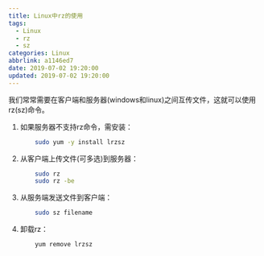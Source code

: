 ```yaml
---
title: Linux中rz的使用
tags:
  - Linux
  - rz
  - sz
categories: Linux
abbrlink: a1146ed7
date: 2019-07-02 19:20:00
updated: 2019-07-02 19:20:00
---
```


我们常常需要在客户端和服务器(windows和linux)之间互传文件，这就可以使用rz(sz)命令。

1. 如果服务器不支持rz命令，需安装：
    ``` bash
        sudo yum -y install lrzsz
    ``` 

2. 从客户端上传文件(可多选)到服务器：
    ``` bash
        sudo rz
        sudo rz -be
    ``` 

3. 从服务端发送文件到客户端：
    ``` bash
        sudo sz filename
    ``` 

4. 卸载rz：
    ``` bash
        yum remove lrzsz
    ``` 